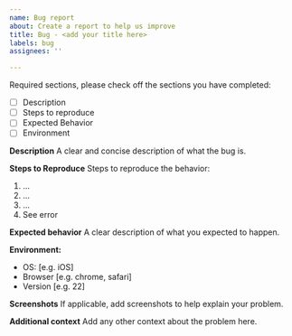 ```yaml
---
name: Bug report
about: Create a report to help us improve
title: Bug - <add your title here>
labels: bug
assignees: ''

---
```


<!--

If you are an Enterprise Customer, please open a ticket with Support so that we can respond within our SLA. GitHub issues are not covered in our Enterprise SLA, and we want to make sure we get you the help you need.

Do you want to ask a question? Are you looking for support? The message board and FAQ are great resources.

-->

Required sections, please check off the sections you have completed:

- [ ] Description
- [ ] Steps to reproduce
- [ ] Expected Behavior
- [ ] Environment

**Description**
A clear and concise description of what the bug is.

**Steps to Reproduce**
Steps to reproduce the behavior:
1. ...
2. ...
3. ...
4. See error

**Expected behavior**
A clear description of what you expected to happen.

**Environment:**
 - OS: [e.g. iOS]
 - Browser [e.g. chrome, safari]
 - Version [e.g. 22]

**Screenshots**
If applicable, add screenshots to help explain your problem.



**Additional context**
Add any other context about the problem here.
